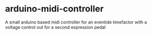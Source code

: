 # arduino-midi-controller
A small arduino based midi controller for an eventide timefactor with a voltage control out for a second expression pedal
